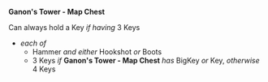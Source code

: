﻿**Ganon's Tower - Map Chest**

Can always hold a Key *if having* 3 Keys

- *each of*
  - Hammer *and either* Hookshot *or* Boots
  - 3 Keys *if* **Ganon's Tower - Map Chest** *has* BigKey *or* Key, *otherwise* 4 Keys
